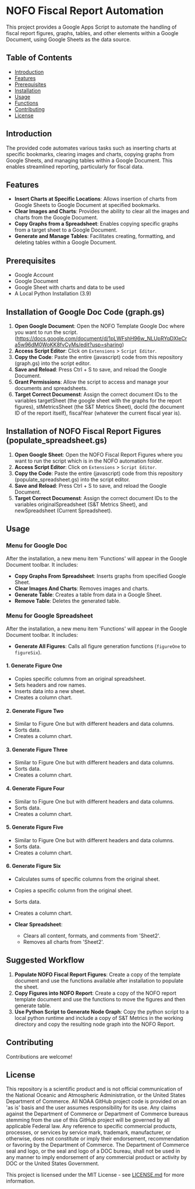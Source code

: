 # NOFO Fiscal Report Automation

This project provides a Google Apps Script to automate the handling of fiscal report figures, graphs, tables, and other elements within a Google Document, using Google Sheets as the data source.

## Table of Contents

- [Introduction](#introduction)
- [Features](#features)
- [Prerequisites](#prerequisites)
- [Installation](#installation)
- [Usage](#usage)
- [Functions](#functions)
- [Contributing](#contributing)
- [License](#license)

## Introduction

The provided code automates various tasks such as inserting charts at specific bookmarks, clearing images and charts, copying graphs from Google Sheets, and managing tables within a Google Document. This enables streamlined reporting, particularly for fiscal data.

## Features

- **Insert Charts at Specific Locations**: Allows insertion of charts from Google Sheets to Google Document at specified bookmarks.
- **Clear Images and Charts**: Provides the ability to clear all the images and charts from the Google Document.
- **Copy Graphs from a Spreadsheet**: Enables copying specific graphs from a target sheet to a Google Document.
- **Generate and Manage Tables**: Facilitates creating, formatting, and deleting tables within a Google Document.

## Prerequisites

- Google Account
- Google Document
- Google Sheet with charts and data to be used
- A Local Python Installation (3.9)

## Installation of Google Doc Code (graph.gs)

1. **Open Google Document**: Open the NOFO Template Google Doc where you want to run the script. (https://docs.google.com/document/d/1pLWFshH96w_NLUpRYqDXIeCra5w96dM0WoKK8fvCyMs/edit?usp=sharing)
2. **Access Script Editor**: Click on `Extensions` > `Script Editor`.
3. **Copy the Code**: Paste the entire (javascript) code from this repository (graph.gs) into the script editor.
4. **Save and Reload**: Press Ctrl + S to save, and reload the Google Document.
5. **Grant Permissions**: Allow the script to access and manage your documents and spreadsheets.
6. **Target Correct Documenst**: Assign the correct document IDs to the variables targetSheet (the google sheet with the graphs for the report figures), stMetricsSheet (the S&T Metrics Sheet), docId (the document ID of the report itself), fiscalYear (whatever the current fiscal year is).

## Installation of NOFO Fiscal Report Figures (populate_spreadsheet.gs)
1. **Open Google Sheet**: Open the NOFO Fiscal Report Figures where you want to run the script which is in the NOFO automation folder.
2. **Access Script Editor**: Click on `Extensions` > `Script Editor`.
3. **Copy the Code**: Paste the entire (javascript) code from this repository (populate_spreadsheet.gs) into the script editor.
4. **Save and Reload**: Press Ctrl + S to save, and reload the Google Document.
5. **Target Correct Documenst**: Assign the correct document IDs to the variables originalSpreadsheet (S&T Metrics Sheet), and newSpreadsheet (Current Spreadsheet).

## Usage

### Menu for Google Doc

After the installation, a new menu item 'Functions' will appear in the Google Document toolbar. It includes:

- **Copy Graphs From Spreadsheet**: Inserts graphs from specified Google Sheet.
- **Clear Images And Charts**: Removes images and charts.
- **Generate Table**: Creates a table from data in a Google Sheet.
- **Remove Table**: Deletes the generated table.

### Menu for Google Spreadsheet

After the installation, a new menu item 'Functions' will appear in the Google Document toolbar. It includes:

- **Generate All Figures**: Calls all figure generation functions (`figureOne` to `figureSix`).

#### 1. Generate Figure One

- Copies specific columns from an original spreadsheet.
- Sets headers and row names.
- Inserts data into a new sheet.
- Creates a column chart.

#### 2. Generate Figure Two

- Similar to Figure One but with different headers and data columns.
- Sorts data.
- Creates a column chart.

#### 3. Generate Figure Three

- Similar to Figure One but with different headers and data columns.
- Sorts data.
- Creates a column chart.

#### 4. Generate Figure Four

- Similar to Figure One but with different headers and data columns.
- Sorts data.
- Creates a column chart.

#### 5. Generate Figure Five

- Similar to Figure One but with different headers and data columns.
- Sorts data.
- Creates a column chart.

#### 6. Generate Figure Six

- Calculates sums of specific columns from the original sheet.
- Copies a specific column from the original sheet.
- Sorts data.
- Creates a column chart.

- **Clear Spreadsheet**: 
  - Clears all content, formats, and comments from 'Sheet2'.
  - Removes all charts from 'Sheet2'.

## Suggested Workflow
1. **Populate NOFO Fiscal Report Figures**: Create a copy of the template document and use the functions available after installation to populate the sheet.
2. **Copy Figures into NOFO Report**: Create a copy of the NOFO report template document and use the functions to move the figures and then generate table.
3. **Use Python Script to Generate Node Graph**: Copy the python script to a local python runtime and include a copy of S&T Metrics in the working directory and copy the resulting node graph into the NOFO Report.

## Contributing

Contributions are welcome!

## License

This repository is a scientific product and is not official communication of the National Oceanic and Atmospheric Administration, or the United States Department of Commerce. All NOAA GitHub project code is provided on an 'as is' basis and the user assumes responsibility for its use. Any claims against the Department of Commerce or Department of Commerce bureaus stemming from the use of this GitHub project will be governed by all applicable Federal law. Any reference to specific commercial products, processes, or services by service mark, trademark, manufacturer, or otherwise, does not constitute or imply their endorsement, recommendation or favoring by the Department of Commerce. The Department of Commerce seal and logo, or the seal and logo of a DOC bureau, shall not be used in any manner to imply endorsement of any commercial product or activity by DOC or the United States Government.

This project is licensed under the MIT License - see [LICENSE.md](LICENSE.md) for more information.
